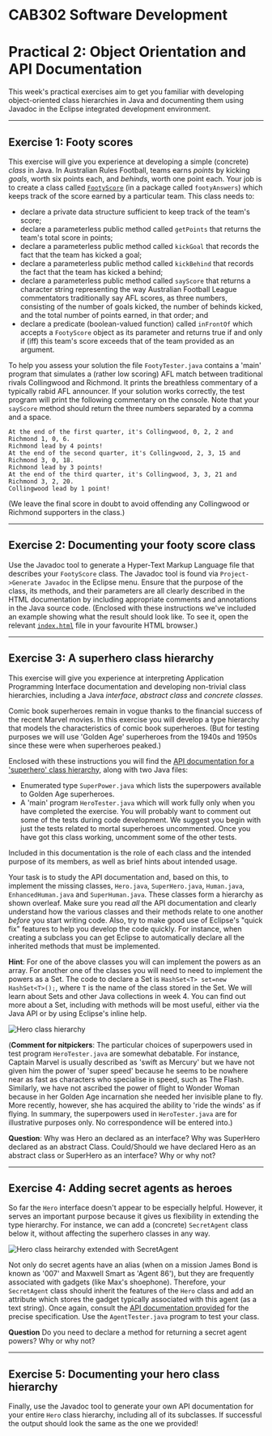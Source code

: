 CAB302 Software Development
===========================

# Practical 2: Object Orientation and API Documentation

This week's practical exercises aim to get you familiar with developing object-oriented class hierarchies in Java and documenting them using Javadoc in the Eclipse integrated development environment.

* * *

## Exercise 1: Footy scores

This exercise will give you experience at developing a simple (concrete) _class_ in Java. In Australian Rules Football, teams earns _points_ by kicking _goals_, worth six points each, and _behinds_, worth one point each. Your job is to create a class called [`FootyScore`](FootyAPI/index.html) (in a package called `footyAnswers`) which keeps track of the score earned by a particular team. This class needs to:

* declare a private data structure sufficient to keep track of the team's score;
* declare a parameterless public method called `getPoints` that returns the team's total score in points;
* declare a parameterless public method called `kickGoal` that records the fact that the team has kicked a goal;
* declare a parameterless public method called `kickBehind` that records the fact that the team has kicked a behind;
* declare a parameterless public method called `sayScore` that returns a character string representing the way Australian Football League commentators traditionally say AFL scores, as three numbers, consisting of the number of goals kicked, the number of behinds kicked, and the total number of points earned, in that order; and
* declare a predicate (boolean-valued function) called `inFrontOf` which accepts a `FootyScore` object as its parameter and returns true if and only if (iff) this team's score exceeds that of the team provided as an argument.

To help you assess your solution the file `FootyTester.java` contains a 'main' program that simulates a (rather low scoring) AFL match between traditional rivals
Collingwood and Richmond. It prints the breathless commentary of a typically rabid AFL announcer. If your solution works correctly, the test program will print the following
commentary on the console. Note that your `sayScore` method should return the three numbers separated by a comma and a space.

    At the end of the first quarter, it's Collingwood, 0, 2, 2 and Richmond 1, 0, 6.
    Richmond lead by 4 points!
    At the end of the second quarter, it's Collingwood, 2, 3, 15 and Richmond 3, 0, 18.
    Richmond lead by 3 points!
    At the end of the third quarter, it's Collingwood, 3, 3, 21 and Richmond 3, 2, 20.
    Collingwood lead by 1 point!

(We leave the final score in doubt to avoid offending any Collingwood or Richmond
supporters in the class.)

* * *

## Exercise 2: Documenting your footy score class

Use the Javadoc tool to generate a Hyper-Text Markup Language file that describes your `FootyScore` class. The Javadoc tool is found via `Project->Generate Javadoc` in the Eclipse menu. Ensure that the purpose of the class, its methods, and their parameters are all clearly described in the HTML documentation by including appropriate comments and annotations in the Java source code. (Enclosed with these instructions we've included an example showing what the result should look like. To see it, open the relevant [`index.html`](FootyAPI/index.html) file in your favourite HTML browser.)

* * *

## Exercise 3: A superhero class hierarchy

This exercise will give you experience at interpreting Application Programming Interface documentation and developing non-trivial class hierarchies, including a Java _interface_, _abstract class_ and _concrete classes_.

Comic book superheroes remain in vogue thanks to the financial success of the recent Marvel movies. In this exercise you will develop a type hierarchy that models the characteristics of comic book superheroes. (But for testing purposes we will use 'Golden Age' superheroes from the 1940s and 1950s since these were when superheroes peaked.)

Enclosed with these instructions you will find the [API documentation for a 'superhero' class hierarchy](HeroesAPI/index.html), along with two Java files:

* Enumerated type `SuperPower.java` which lists the superpowers available to
Golden Age superheroes.
*  A 'main' program `HeroTester.java` which will work fully only when you have completed the exercise. You will probably want to comment out some of the tests during code development. We suggest you begin with just the tests related to mortal superheroes uncommented. Once you have got this class working, uncomment some of the other tests.

Included in this documentation is the role of each class and the intended purpose of its members, as well as brief hints about intended usage.

Your task is to study the API documentation and, based on this, to implement the missing classes, `Hero.java`, `SuperHero.java`, `Human.java`, `EnhancedHuman.java` and `SuperHuman.java`. These classes form a hierarchy as shown overleaf. Make sure you read _all_ the API documentation and clearly understand how the various classes and their methods relate to one another _before_ you start writing code. Also, try to make good use of Eclipse's "quick fix" features to help you develop the code quickly. For instance, when creating a subclass you can get Eclipse to automatically declare all the inherited methods that must be implemented.

**Hint**: For one of the above classes you will can implement the powers as an array. For another one of the classes you will need to need to implement the powers as a Set. The code to declare a Set is 
`HashSet<T> set=new HashSet<T>();`,
where  `T` is the name of the class stored in the Set. We will learn about Sets and other Java collections in week 4. You can find out more about a Set, including with methods will be most useful, either via the Java API or by using Eclipse's inline help.


![Hero class hierarchy](imgs/hero.jpg "Hero class hierarchy")

(**Comment for nitpickers**: The particular choices of superpowers used in test program `HeroTester.java` are somewhat debatable. For instance, Captain Marvel is usually described as 'swift as Mercury' but we have not given him the power of 'super speed' because he seems to be nowhere near as fast as characters who specialise in speed, such as The Flash. Similarly, we have not ascribed the power of flight to Wonder Woman because in her Golden Age incarnation she needed her invisible plane to fly. More recently, however, she has acquired the ability to 'ride the winds' as if flying. In summary, the superpowers used in `HeroTester.java` are for illustrative purposes only. No correspondence will be entered into.)

**Question**:  Why was Hero an declared as an interface? Why was SuperHero declared as an abstract Class. Could/Should we have declared Hero as an abstract class or SuperHero as an interface? Why or why not?


* * *

## Exercise 4: Adding secret agents as heroes

So far the `Hero` interface doesn't appear to be especially helpful. However, it serves an important purpose because it gives us flexibility in extending the type hierarchy. For instance, we can add a (concrete) `SecretAgent` class below it, without affecting the superhero classes in any way.

![Hero class heirarchy extended with SecretAgent](imgs/agent.jpg "Hero class heirarchy extended with SecretAgent")

Not only do secret agents have an alias (when on a mission James Bond is known as '007' and Maxwell Smart as 'Agent 86'), but they are frequently associated with gadgets (like Max's shoephone). Therefore, your `SecretAgent` class should inherit the features of the `Hero` class and add an attribute which stores the gadget typically associated with this agent (as a text string). Once again, consult the [API documentation provided](HeroesAPI/index.html) for the precise specification. Use the `AgentTester.java` program to test your class.

**Question**  Do you need to declare a method for returning a secret agent powers? Why or why not?


* * *

## Exercise 5: Documenting your hero class hierarchy

Finally, use the Javadoc tool to generate your own API documentation for your entire `Hero` class hierarchy, including all of its subclasses. If successful the output should look the same as the one we provided!
